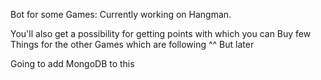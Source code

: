 Bot for some Games:
Currently working on Hangman.

You'll also get a possibility for getting points with which you can Buy few Things for the other Games which are following ^^
But later

Going to add MongoDB to this